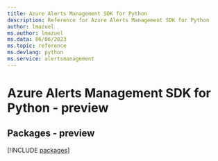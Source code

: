 ```yaml
---
title: Azure Alerts Management SDK for Python
description: Reference for Azure Alerts Management SDK for Python
author: lmazuel
ms.author: lmazuel
ms.data: 06/06/2023
ms.topic: reference
ms.devlang: python
ms.service: alertsmanagement
---
```

# Azure Alerts Management SDK for Python - preview
## Packages - preview
[!INCLUDE [packages](alerts-management-index.md)]
